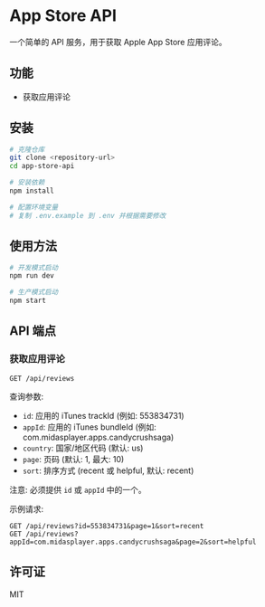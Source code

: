 
# App Store API

一个简单的 API 服务，用于获取 Apple App Store 应用评论。

## 功能

- 获取应用评论

## 安装

```bash
# 克隆仓库
git clone <repository-url>
cd app-store-api

# 安装依赖
npm install

# 配置环境变量
# 复制 .env.example 到 .env 并根据需要修改
```

## 使用方法

```bash
# 开发模式启动
npm run dev

# 生产模式启动
npm start
```

## API 端点

### 获取应用评论

```
GET /api/reviews
```

查询参数:
- `id`: 应用的 iTunes trackId (例如: 553834731)
- `appId`: 应用的 iTunes bundleId (例如: com.midasplayer.apps.candycrushsaga)
- `country`: 国家/地区代码 (默认: us)
- `page`: 页码 (默认: 1, 最大: 10)
- `sort`: 排序方式 (recent 或 helpful, 默认: recent)

注意: 必须提供 `id` 或 `appId` 中的一个。

示例请求:
```
GET /api/reviews?id=553834731&page=1&sort=recent
GET /api/reviews?appId=com.midasplayer.apps.candycrushsaga&page=2&sort=helpful
```

## 许可证

MIT
